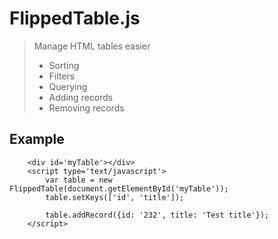 # FlippedTable.js
> Manage HTML tables easier
>
> * Sorting
> * Filters
> * Querying
> * Adding records
> * Removing records

## Example
        
        <div id='myTable'></div>
        <script type='text/javascript'>
            var table = new FlippedTable(document.getElementById('myTable'));
            table.setKeys(['id', 'title']);

            table.addRecord({id: '232', title: 'Test title'}); 
        </script>
